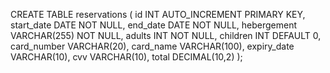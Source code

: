 CREATE TABLE reservations (
    id INT AUTO_INCREMENT PRIMARY KEY,
    start_date DATE NOT NULL,
    end_date DATE NOT NULL,
    hebergement VARCHAR(255) NOT NULL,
    adults INT NOT NULL,
    children INT DEFAULT 0,
    card_number VARCHAR(20),
    card_name VARCHAR(100),
    expiry_date VARCHAR(10),
    cvv VARCHAR(10),
    total DECIMAL(10,2)
);

